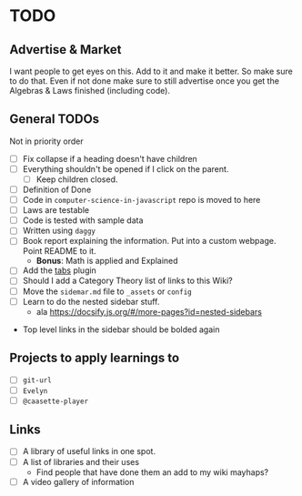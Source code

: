 # TODO
## Advertise & Market
I want people to get eyes on this. Add to it and make it better. So make sure to do that. Even if not done make sure to still advertise once you get the Algebras & Laws finished (including code).

## General TODOs
Not in priority order
- [ ] Fix collapse if a heading doesn't have children
- [ ] Everything shouldn't be opened if I click on the parent.
	- [ ] Keep children closed.
- [ ] Definition of Done
- [ ] Code in `computer-science-in-javascript` repo is moved to here
- [ ] Laws are testable
- [ ] Code is tested with sample data
- [ ] Written using `daggy`
- [ ] Book report explaining the information. Put into a custom webpage. Point README to it.
    - **Bonus**: Math is applied and Explained
- [ ] Add the [tabs](https://docsify.js.org/#/plugins?id=tabs) plugin
- [ ] Should I add a Category Theory list of links to this Wiki?
- [ ] Move the `sidemar.md` file to `_assets` or `config`
- [ ] Learn to do the nested sidebar stuff.
    - ala https://docsify.js.org/#/more-pages?id=nested-sidebars
- Top level links in the sidebar should be bolded again

## Projects to apply learnings to
- [ ]  `git-url`
- [ ]  `Evelyn`
- [ ]  `@caasette-player`

## Links
- [ ] A library of useful links in one spot.
- [ ] A list of libraries and their uses
    - Find people that have done them an add to my wiki mayhaps?
- [ ] A video gallery of information
